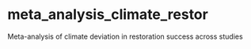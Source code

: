 # meta_analysis_climate_restor
Meta-analysis of climate deviation in restoration success across studies
